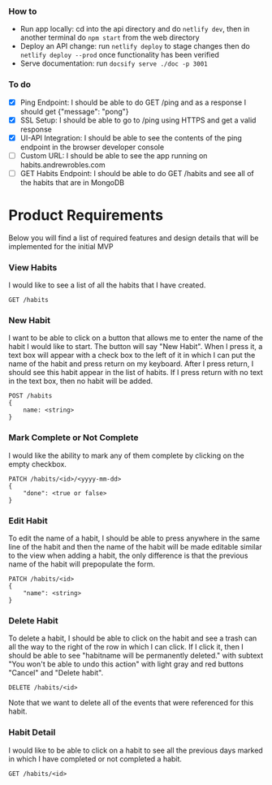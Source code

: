 ### How to
- Run app locally: cd into the api directory and do `netlify dev`, then in another terminal do `npm start` from the web directory
- Deploy an API change: run `netlify deploy` to stage changes then do `netlify deploy --prod` once functionality has been verified
- Serve documentation: run `docsify serve ./doc -p 3001`

### To do
- [x] Ping Endpoint: I should be able to do GET /ping and as a response I should get {"message": "pong"}
- [x] SSL Setup: I should be able to go to /ping using HTTPS and get a valid response
- [x] UI-API Integration: I should be able to see the contents of the ping endpoint in the browser developer console
- [ ] Custom URL: I should be able to see the app running on habits.andrewrobles.com
- [ ] GET Habits Endpoint: I should be able to do GET /habits and see all of the habits that are in MongoDB

# Product Requirements

Below you will find a list of required features and design details that will be implemented for the initial MVP

### View Habits
I would like to see a list of all the habits that I have created.

```
GET /habits
```

### New Habit
I want to be able to click on a button that allows me to enter the name of the habit I would like to start. The button will say "New Habit". When I press it, a text box will appear with a check box to the left of it in which I can put the name of the habit and press return on my keyboard. After I press return, I should see this habit appear in the list of habits. If I press return with no text in the text box, then no habit will be added.

```
POST /habits
{
    name: <string> 
}
```


### Mark Complete or Not Complete
I would like the ability to mark any of them complete by clicking on the empty checkbox.

```
PATCH /habits/<id>/<yyyy-mm-dd>
{
    "done": <true or false>
}
```

### Edit Habit
To edit the name of a habit, I should be able to press anywhere in the same line of the habit and then the name of the habit will be made editable similar to the view when adding a habit, the only difference is that the previous name of the habit will prepopulate the form.

```
PATCH /habits/<id>
{
    "name": <string>
}
```

### Delete Habit
To delete a habit, I should be able to click on the habit and see a trash can all the way to the right of the row in which I can click. If I click it, then I should be able to see "habitname will be permanently deleted." with subtext "You won't be able to undo this action" with light gray and red buttons  "Cancel" and "Delete habit".

```
DELETE /habits/<id>
```

Note that we want to delete all of the events that were referenced for this habit.

### Habit Detail
I would like to be able to click on a habit to see all the previous days marked in which I have completed or not completed a habit.

```
GET /habits/<id>
```
